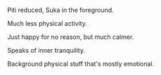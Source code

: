 Piti reduced, Suka in the foreground.

Much less physical activity.

Just happy for no reason, but much calmer.

Speaks of inner tranquility.

Background physical stuff that's mostly emotional.